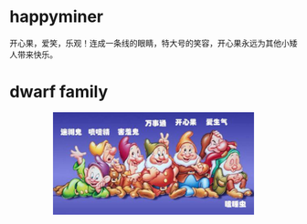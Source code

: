 # happyminer
开心果，爱笑，乐观！连成一条线的眼睛，特大号的笑容，开心果永远为其他小矮人带来快乐。

# dwarf family
<p align="middle"><img width="70%" src="dwarf_family.jpg" /></p>
